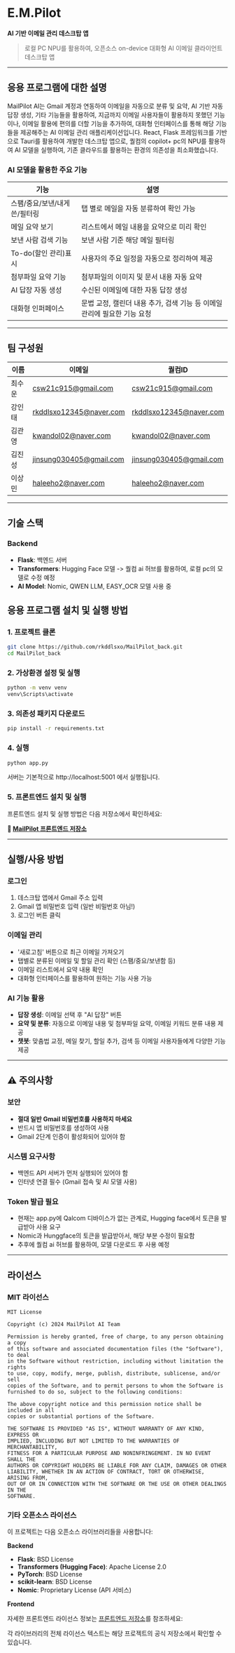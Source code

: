 # E.M.Pilot

**AI 기반 이메일 관리 데스크탑 앱**

> 로컬 PC NPU를 활용하여, 오픈소스 on-device 대화형 AI 이메일 클라이언트 데스크탑 앱

---

## 응용 프로그램에 대한 설명

MailPilot AI는 Gmail 계정과 연동하여 이메일을 자동으로 분류 및 요약, AI 기반 자동 답장 생성, 기타 기능들을 활용하여, 지금까지 이메일 사용자들이 활용하지 못했던 기능이나, 이메일 활용에 편의를 더할 기능을 추가하여, 대화형 인터페이스를 통해 해당 기능들을 제공해주는 AI 이메일 관리 애플리케이션입니다. 
React, Flask 프레임워크를 기반으로 Tauri를 활용하여 개발한 데스크탑 앱으로, 퀄컴의 copilot+ pc의 NPU를 활용하여 AI 모델을 실행하여, 기존 클라우드를 활용하는 환경의 의존성을 최소화했습니다.

### AI 모델을 활용한 주요 기능

| 기능                         | 설명                                      |
| ---------------------------- | ----------------------------------------- |
| 스팸/중요/보낸/내게쓴/필터링  | 탭 별로 메일을 자동 분류하여 확인 가능    |
| 메일 요약 보기               | 리스트에서 메일 내용을 요약으로 미리 확인 |
| 보낸 사람 검색 기능          | 보낸 사람 기준 해당 메일 필터링           |
| To-do(할인 관리)표시         | 사용자의 주요 일정을 자동으로 정리하여 제공 |
| 첨부파일 요약 기능            | 첨부파일의 이미지 및 문서 내용 자동 요약    |
| AI 답장 자동 생성            | 수신된 이메일에 대한 자동 답장 생성       |
| 대화형 인퍼페이스            | 문법 교정, 캘린더 내용 추가, 검색 기능 등 이메일 관리에 필요한 기능 요청  |

---

## 팀 구성원

| 이름   | 이메일                     | 퀄컴ID                     |
|--------|----------------------------|----------------------------|
| 최수운 | csw21c915@gmail.com        | csw21c915@gmail.com        |
| 강인태 | rkddlsxo12345@naver.com    | rkddlsxo12345@naver.com    |
| 김관영 | kwandol02@naver.com        | kwandol02@naver.com        |
| 김진성 | jinsung030405@gmail.com    | jinsung030405@gmail.com    |
| 이상민 | haleeho2@naver.com         | haleeho2@naver.com         |

---

## 기술 스택

### Backend
- **Flask**: 백엔드 서버
- **Transformers**: Hugging Face 모델 -> 퀄컴 ai 허브를 활용하여, 로컬 pc의 모델로 수정 예정
- **AI Model**: Nomic, QWEN LLM, EASY_OCR 모델 사용 중

## 응용 프로그램 설치 및 실행 방법

### 1. 프로젝트 클론
```bash
git clone https://github.com/rkddlsxo/MailPilot_back.git
cd MailPilot_back
```

### 2. 가상환경 설정 및 실행
```bash
python -m venv venv
venv\Scripts\activate
```

### 3. 의존성 패키지 다운로드
```bash
pip install -r requirements.txt
```

### 4. 실행
```bash
python app.py
```

서버는 기본적으로 http://localhost:5001 에서 실행됩니다.

### 5. 프론트엔드 설치 및 실행
프론트엔드 설치 및 실행 방법은 다음 저장소에서 확인하세요:

**🔗 [MailPilot 프론트엔드 저장소](https://github.com/jinsunghub/copilot_project)**

---
## 실행/사용 방법

### 로그인
1. 데스크탑 앱에서 Gmail 주소 입력
2. Gmail 앱 비밀번호 입력 (일반 비밀번호 아님!)
3. 로그인 버튼 클릭

### 이메일 관리
- '새로고침' 버튼으로 최근 이메일 가져오기
- 탭별로 분류된 이메일 및 할일 관리 확인 (스팸/중요/보낸함 등)
- 이메일 리스트에서 요약 내용 확인
- 대화형 인터페이스를 활용하여 원하는 기능 사용 가능

### AI 기능 활용
- **답장 생성**: 이메일 선택 후 "AI 답장" 버튼
- **요약 및 분류**: 자동으로 이메일 내용 및 첨부파일 요약, 이메일 키워드 분류 내용 제공
- **챗봇**: 맞춤법 교정, 메일 찾기, 할일 추가, 검색 등 이메일 사용자들에게 다양한 기능 제공



---

## ⚠️ 주의사항

### 보안
- **절대 일반 Gmail 비밀번호를 사용하지 마세요**
- 반드시 앱 비밀번호를 생성하여 사용
- Gmail 2단계 인증이 활성화되어 있어야 함

### 시스템 요구사항
- 백엔드 API 서버가 먼저 실행되어 있어야 함
- 인터넷 연결 필수 (Gmail 접속 및 AI 모델 사용)

### Token 발급 필요
- 현재는 app.py에 Qalcom 디바이스가 없는 관계로, Hugging face에서 토큰을 발급받아 사용 요구
- Nomic과 Hunggface의 토큰을 발급받아서, 해당 부분 수정이 필요함
- 추후에 퀄컴 ai 허브를 활용하여, 모델 다운로드 후 사용 예정

---

## 라이선스

### MIT 라이선스

```
MIT License

Copyright (c) 2024 MailPilot AI Team

Permission is hereby granted, free of charge, to any person obtaining a copy
of this software and associated documentation files (the "Software"), to deal
in the Software without restriction, including without limitation the rights
to use, copy, modify, merge, publish, distribute, sublicense, and/or sell
copies of the Software, and to permit persons to whom the Software is
furnished to do so, subject to the following conditions:

The above copyright notice and this permission notice shall be included in all
copies or substantial portions of the Software.

THE SOFTWARE IS PROVIDED "AS IS", WITHOUT WARRANTY OF ANY KIND, EXPRESS OR
IMPLIED, INCLUDING BUT NOT LIMITED TO THE WARRANTIES OF MERCHANTABILITY,
FITNESS FOR A PARTICULAR PURPOSE AND NONINFRINGEMENT. IN NO EVENT SHALL THE
AUTHORS OR COPYRIGHT HOLDERS BE LIABLE FOR ANY CLAIM, DAMAGES OR OTHER
LIABILITY, WHETHER IN AN ACTION OF CONTRACT, TORT OR OTHERWISE, ARISING FROM,
OUT OF OR IN CONNECTION WITH THE SOFTWARE OR THE USE OR OTHER DEALINGS IN THE
SOFTWARE.
```

### 기타 오픈소스 라이선스

이 프로젝트는 다음 오픈소스 라이브러리들을 사용합니다:

**Backend**

- **Flask**: BSD License
- **Transformers (Hugging Face)**: Apache License 2.0
- **PyTorch**: BSD License
- **scikit-learn**: BSD License
- **Nomic**: Proprietary License (API 서비스)

**Frontend**

자세한 프론트엔드 라이선스 정보는 [프론트엔드 저장소](https://github.com/jinsunghub/copilot_project.git)를 참조하세요:



각 라이브러리의 전체 라이선스 텍스트는 해당 프로젝트의 공식 저장소에서 확인할 수 있습니다.

